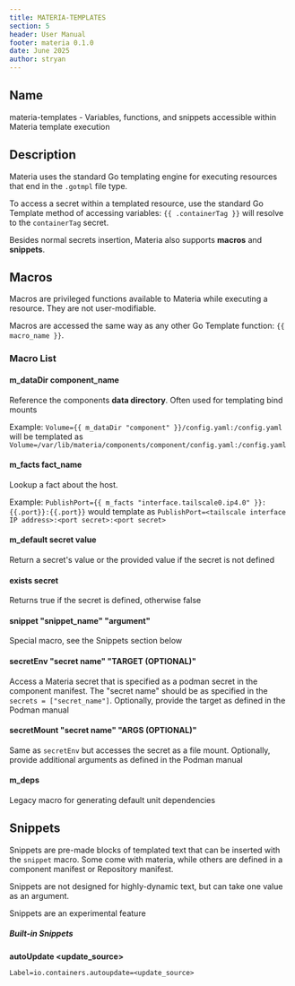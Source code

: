 ```yaml
---
title: MATERIA-TEMPLATES
section: 5
header: User Manual
footer: materia 0.1.0
date: June 2025
author: stryan
---
```


## Name
materia-templates - Variables, functions, and snippets accessible within Materia template execution

## Description

Materia uses the standard Go templating engine for executing resources that end in the `.gotmpl` file type.

To access a secret within a templated resource, use the standard Go Template method of accessing variables: `{{ .containerTag }}` will resolve to the `containerTag` secret.

Besides normal secrets insertion, Materia also supports **macros** and **snippets**.

## Macros

Macros are privileged functions available to Materia while executing a resource. They are not user-modifiable.

Macros are accessed the same way as any other Go Template function: `{{ macro_name }}`.

### Macro List

#### **m_dataDir component_name**

Reference the components **data directory**. Often used for templating bind mounts

   Example: `Volume={{ m_dataDir "component" }}/config.yaml:/config.yaml` will be templated as `Volume=/var/lib/materia/components/component/config.yaml:/config.yaml`

#### **m_facts fact_name**

Lookup a fact about the host.

   Example: `PublishPort={{ m_facts "interface.tailscale0.ip4.0" }}:{{.port}}:{{.port}}` would template as `PublishPort=<tailscale interface IP address>:<port secret>:<port secret>`

#### **m_default secret value**

Return a secret's value or the provided value if the secret is not defined

#### **exists secret**

Returns true if the secret is defined, otherwise false

#### **snippet "snippet_name" "argument"**

Special macro, see the Snippets section below

#### **secretEnv "secret name" "TARGET (OPTIONAL)"**

Access a Materia secret that is specified as a podman secret in the component manifest. The "secret name" should be as specified in the `secrets = ["secret_name"]`. Optionally, provide the target as defined in the Podman manual

#### **secretMount "secret name" "ARGS (OPTIONAL)"**

Same as `secretEnv` but accesses the secret as a file mount. Optionally, provide additional arguments as defined in the Podman manual


#### **m_deps**

Legacy macro for generating default unit dependencies


## Snippets

Snippets are pre-made blocks of templated text that can be inserted with the `snippet` macro. Some come with materia, while others are defined in a component manifest or Repository manifest.

Snippets are not designed for highly-dynamic text, but can take one value as an argument.

Snippets are an experimental feature

##### Built-in Snippets

**autoUpdate <update_source>**

`Label=io.containers.autoupdate=<update_source>`



